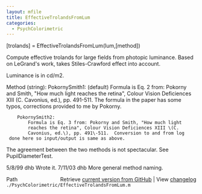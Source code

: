 ```yaml
---
layout: mfile
title: EffectiveTrolandsFromLum
categories:
  - PsychColorimetric
---
```


 \[trolands\] = EffectiveTrolandsFromLum\(lum,\[method\]\)

 Compute effective trolands for large fields from photopic
 luminance.  Based on LeGrand's work, takes Stiles\-Crawford
 effect into account.

 Luminance is in cd/m2.

 Method \(string\):
   PokornySmith1: \(default\)
            Formula is Eq. 2 from: Pokorny and Smith, "How much light
            reaches the retina", Colour Vision Deficiences XIII \(C.
            Cavonius, ed.\), pp. 491\-511.  The formula in the paper
     has some typos, corrections provided to me by Pokorny.

        PokornySmith2:
            Formula is Eq. 3 from: Pokorny and Smith, "How much light
            reaches the retina", Colour Vision Deficiences XIII \(C.
            Cavonius, ed.\), pp. 491\-511.  Conversion to and from log
     done here so input/output is same as above.

 The agreement between the two methods is not spectacular.  See PupilDiameterTest.

 5/8/99  dhb  Wrote it.
 7/11/03 dhb  More general method naming.


<div class="code_header" style="text-align:right;">
  <span style="float:left;">Path&nbsp;&nbsp;</span> <span class="counter">Retrieve <a href=
  "https://raw.github.com/Psychtoolbox-3/Psychtoolbox-3/beta/./PsychColorimetric/EffectiveTrolandsFromLum.m">current version from GitHub</a> | View <a href=
  "https://github.com/Psychtoolbox-3/Psychtoolbox-3/commits/beta/./PsychColorimetric/EffectiveTrolandsFromLum.m">changelog</a></span>
</div>
<div class="code">
  <code>./PsychColorimetric/EffectiveTrolandsFromLum.m</code>
</div>

